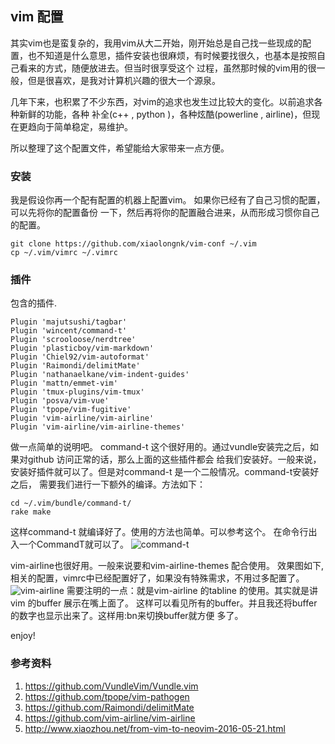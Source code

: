 ## vim 配置
其实vim也是蛮复杂的，我用vim从大二开始，刚开始总是自己找一些现成的配置，也不知道是什么意思，插件安装也很麻烦，有时候要找很久，也基本是按照自己看来的方式，随便放进去。但当时很享受这个
过程，虽然那时候的vim用的很一般，但是很喜欢，是我对计算机兴趣的很大一个源泉。

几年下来，也积累了不少东西，对vim的追求也发生过比较大的变化。以前追求各种新鲜的功能，各种
补全(c++ , python )，各种炫酷(powerline , airline)，但现在更趋向于简单稳定，易维护。

所以整理了这个配置文件，希望能给大家带来一点方便。

### 安装

我是假设你再一个配有配置的机器上配置vim。 如果你已经有了自己习惯的配置，可以先将你的配置备份
一下，然后再将你的配置融合进来，从而形成习惯你自己的配置。

```
git clone https://github.com/xiaolongnk/vim-conf ~/.vim
cp ~/.vim/vimrc ~/.vimrc
```

### 插件

包含的插件.
```shell
Plugin 'majutsushi/tagbar'
Plugin 'wincent/command-t'
Plugin 'scrooloose/nerdtree'
Plugin 'plasticboy/vim-markdown'
Plugin 'Chiel92/vim-autoformat'
Plugin 'Raimondi/delimitMate'
Plugin 'nathanaelkane/vim-indent-guides'
Plugin 'mattn/emmet-vim'
Plugin 'tmux-plugins/vim-tmux'
Plugin 'posva/vim-vue'
Plugin 'tpope/vim-fugitive'
Plugin 'vim-airline/vim-airline'
Plugin 'vim-airline/vim-airline-themes'

```

做一点简单的说明吧。
command-t 这个很好用的。通过vundle安装完之后，如果对github 访问正常的话，那么上面的这些插件都会
给我们安装好。一般来说，安装好插件就可以了。但是对command-t 是一个二般情况。command-t安装好之后，
需要我们进行一下额外的编译。方法如下：

```
cd ~/.vim/bundle/command-t/
rake make
```
这样command-t 就编译好了。使用的方法也简单。可以参考这个。 在命令行出入一个CommandT就可以了。
![command-t](https://raw.githubusercontent.com/wincent/command-t/media/command-t.gif)

vim-airline也很好用。一般来说要和vim-airline-themes 配合使用。
效果图如下,相关的配置，vimrc中已经配置好了，如果没有特殊需求，不用过多配置了。
![vim-airline](https://camo.githubusercontent.com/ba79534309330accd776a8d2a0712f7c4037d7f9/68747470733a2f2f662e636c6f75642e6769746875622e636f6d2f6173736574732f3330363530322f313037323632332f34346332393261302d313439352d313165332d396365362d6463616461336631633533362e676966)
需要注明的一点：就是vim-airline 的tabline 的使用。其实就是讲vim 的buffer 展示在嘴上面了。
这样可以看见所有的buffer。并且我还将buffer的数字也显示出来了。这样用:bn来切换buffer就方便
多了。

enjoy! 

### 参考资料
1. https://github.com/VundleVim/Vundle.vim 
2. https://github.com/tpope/vim-pathogen
3. https://github.com/Raimondi/delimitMate
4. https://github.com/vim-airline/vim-airline
5. http://www.xiaozhou.net/from-vim-to-neovim-2016-05-21.html
